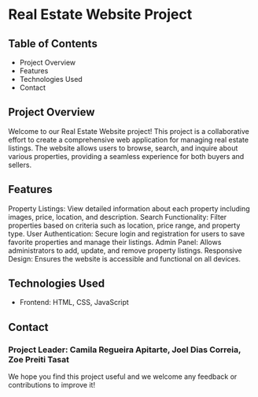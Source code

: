 # Real Estate Website Project
## Table of Contents
- Project Overview
- Features
- Technologies Used
- Contact

## Project Overview
Welcome to our Real Estate Website project! This project is a collaborative effort to create a comprehensive web application for managing real estate listings. The website allows users to browse, search, and inquire about various properties, providing a seamless experience for both buyers and sellers.

## Features
Property Listings: View detailed information about each property including images, price, location, and description.
Search Functionality: Filter properties based on criteria such as location, price range, and property type.
User Authentication: Secure login and registration for users to save favorite properties and manage their listings.
Admin Panel: Allows administrators to add, update, and remove property listings.
Responsive Design: Ensures the website is accessible and functional on all devices.

## Technologies Used
- Frontend: HTML, CSS, JavaScript

## Contact
### Project Leader: Camila Regueira Apitarte, Joel Dias Correia, Zoe Preiti Tasat

We hope you find this project useful and we welcome any feedback or contributions to improve it!






